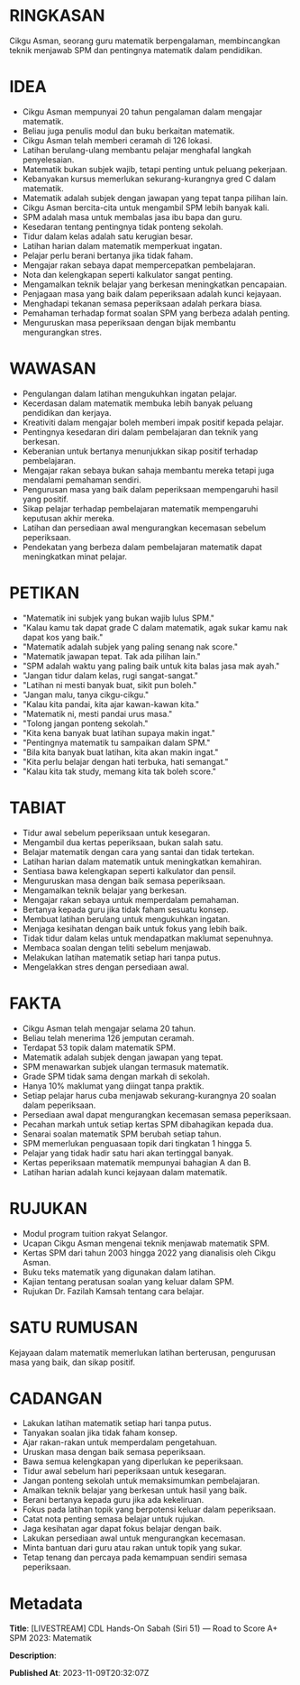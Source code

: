 # RINGKASAN
Cikgu Asman, seorang guru matematik berpengalaman, membincangkan teknik menjawab SPM dan pentingnya matematik dalam pendidikan.

# IDEA
- Cikgu Asman mempunyai 20 tahun pengalaman dalam mengajar matematik.
- Beliau juga penulis modul dan buku berkaitan matematik.
- Cikgu Asman telah memberi ceramah di 126 lokasi.
- Latihan berulang-ulang membantu pelajar menghafal langkah penyelesaian.
- Matematik bukan subjek wajib, tetapi penting untuk peluang pekerjaan.
- Kebanyakan kursus memerlukan sekurang-kurangnya gred C dalam matematik.
- Matematik adalah subjek dengan jawapan yang tepat tanpa pilihan lain.
- Cikgu Asman bercita-cita untuk mengambil SPM lebih banyak kali.
- SPM adalah masa untuk membalas jasa ibu bapa dan guru.
- Kesedaran tentang pentingnya tidak ponteng sekolah.
- Tidur dalam kelas adalah satu kerugian besar.
- Latihan harian dalam matematik memperkuat ingatan.
- Pelajar perlu berani bertanya jika tidak faham.
- Mengajar rakan sebaya dapat mempercepatkan pembelajaran.
- Nota dan kelengkapan seperti kalkulator sangat penting.
- Mengamalkan teknik belajar yang berkesan meningkatkan pencapaian.
- Penjagaan masa yang baik dalam peperiksaan adalah kunci kejayaan.
- Menghadapi tekanan semasa peperiksaan adalah perkara biasa.
- Pemahaman terhadap format soalan SPM yang berbeza adalah penting.
- Menguruskan masa peperiksaan dengan bijak membantu mengurangkan stres.

# WAWASAN
- Pengulangan dalam latihan mengukuhkan ingatan pelajar.
- Kecerdasan dalam matematik membuka lebih banyak peluang pendidikan dan kerjaya.
- Kreativiti dalam mengajar boleh memberi impak positif kepada pelajar.
- Pentingnya kesedaran diri dalam pembelajaran dan teknik yang berkesan.
- Keberanian untuk bertanya menunjukkan sikap positif terhadap pembelajaran.
- Mengajar rakan sebaya bukan sahaja membantu mereka tetapi juga mendalami pemahaman sendiri.
- Pengurusan masa yang baik dalam peperiksaan mempengaruhi hasil yang positif.
- Sikap pelajar terhadap pembelajaran matematik mempengaruhi keputusan akhir mereka.
- Latihan dan persediaan awal mengurangkan kecemasan sebelum peperiksaan.
- Pendekatan yang berbeza dalam pembelajaran matematik dapat meningkatkan minat pelajar.

# PETIKAN
- "Matematik ini subjek yang bukan wajib lulus SPM."
- "Kalau kamu tak dapat grade C dalam matematik, agak sukar kamu nak dapat kos yang baik."
- "Matematik adalah subjek yang paling senang nak score."
- "Matematik jawapan tepat. Tak ada pilihan lain."
- "SPM adalah waktu yang paling baik untuk kita balas jasa mak ayah."
- "Jangan tidur dalam kelas, rugi sangat-sangat."
- "Latihan ni mesti banyak buat, sikit pun boleh."
- "Jangan malu, tanya cikgu-cikgu."
- "Kalau kita pandai, kita ajar kawan-kawan kita."
- "Matematik ni, mesti pandai urus masa."
- "Tolong jangan ponteng sekolah."
- "Kita kena banyak buat latihan supaya makin ingat."
- "Pentingnya matematik tu sampaikan dalam SPM."
- "Bila kita banyak buat latihan, kita akan makin ingat."
- "Kita perlu belajar dengan hati terbuka, hati semangat."
- "Kalau kita tak study, memang kita tak boleh score."

# TABIAT
- Tidur awal sebelum peperiksaan untuk kesegaran.
- Mengambil dua kertas peperiksaan, bukan salah satu.
- Belajar matematik dengan cara yang santai dan tidak tertekan.
- Latihan harian dalam matematik untuk meningkatkan kemahiran.
- Sentiasa bawa kelengkapan seperti kalkulator dan pensil.
- Menguruskan masa dengan baik semasa peperiksaan.
- Mengamalkan teknik belajar yang berkesan.
- Mengajar rakan sebaya untuk memperdalam pemahaman.
- Bertanya kepada guru jika tidak faham sesuatu konsep.
- Membuat latihan berulang untuk mengukuhkan ingatan.
- Menjaga kesihatan dengan baik untuk fokus yang lebih baik.
- Tidak tidur dalam kelas untuk mendapatkan maklumat sepenuhnya.
- Membaca soalan dengan teliti sebelum menjawab.
- Melakukan latihan matematik setiap hari tanpa putus.
- Mengelakkan stres dengan persediaan awal.

# FAKTA
- Cikgu Asman telah mengajar selama 20 tahun.
- Beliau telah menerima 126 jemputan ceramah.
- Terdapat 53 topik dalam matematik SPM.
- Matematik adalah subjek dengan jawapan yang tepat.
- SPM menawarkan subjek ulangan termasuk matematik.
- Grade SPM tidak sama dengan markah di sekolah.
- Hanya 10% maklumat yang diingat tanpa praktik.
- Setiap pelajar harus cuba menjawab sekurang-kurangnya 20 soalan dalam peperiksaan.
- Persediaan awal dapat mengurangkan kecemasan semasa peperiksaan.
- Pecahan markah untuk setiap kertas SPM dibahagikan kepada dua.
- Senarai soalan matematik SPM berubah setiap tahun.
- SPM memerlukan penguasaan topik dari tingkatan 1 hingga 5.
- Pelajar yang tidak hadir satu hari akan tertinggal banyak.
- Kertas peperiksaan matematik mempunyai bahagian A dan B.
- Latihan harian adalah kunci kejayaan dalam matematik.

# RUJUKAN
- Modul program tuition rakyat Selangor.
- Ucapan Cikgu Asman mengenai teknik menjawab matematik SPM.
- Kertas SPM dari tahun 2003 hingga 2022 yang dianalisis oleh Cikgu Asman.
- Buku teks matematik yang digunakan dalam latihan.
- Kajian tentang peratusan soalan yang keluar dalam SPM.
- Rujukan Dr. Fazilah Kamsah tentang cara belajar.

# SATU RUMUSAN
Kejayaan dalam matematik memerlukan latihan berterusan, pengurusan masa yang baik, dan sikap positif.

# CADANGAN
- Lakukan latihan matematik setiap hari tanpa putus.
- Tanyakan soalan jika tidak faham konsep.
- Ajar rakan-rakan untuk memperdalam pengetahuan.
- Uruskan masa dengan baik semasa peperiksaan.
- Bawa semua kelengkapan yang diperlukan ke peperiksaan.
- Tidur awal sebelum hari peperiksaan untuk kesegaran.
- Jangan ponteng sekolah untuk memaksimumkan pembelajaran.
- Amalkan teknik belajar yang berkesan untuk hasil yang baik.
- Berani bertanya kepada guru jika ada kekeliruan.
- Fokus pada latihan topik yang berpotensi keluar dalam peperiksaan.
- Catat nota penting semasa belajar untuk rujukan.
- Jaga kesihatan agar dapat fokus belajar dengan baik.
- Lakukan persediaan awal untuk mengurangkan kecemasan.
- Minta bantuan dari guru atau rakan untuk topik yang sukar.
- Tetap tenang dan percaya pada kemampuan sendiri semasa peperiksaan.

# Metadata
**Title**: [LIVESTREAM] CDL Hands-On Sabah (Siri 51) — Road to Score A+ SPM 2023: Matematik

**Description**: 

**Published At**: 2023-11-09T20:32:07Z
